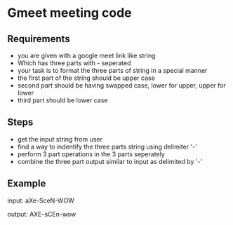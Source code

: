 # Gmeet meeting code

## Requirements
- you are given with a google meet link like string
- Which has three parts with - seperated
- your task is to format the three parts of string in a special manner
- the first part of the string should be upper case
- second part should be having swapped case, lower for upper, upper for lower
- third part should be lower case

## Steps
- get the input string from user
- find a way to indentify the three parts string using delimiter '-'
- perform 3 part operations in the 3 parts seperately 
- combine the three part output similar to input as delimited by '-'

## Example
input: aXe-SceN-WOW

output: AXE-sCEn-wow

